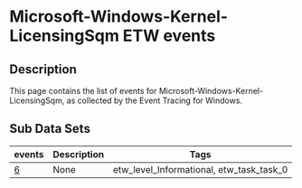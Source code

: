 # Microsoft-Windows-Kernel-LicensingSqm ETW events

## Description
This page contains the list of events for Microsoft-Windows-Kernel-LicensingSqm, as collected by the Event Tracing for Windows.

## Sub Data Sets
|events|Description|Tags|
|---|---|---|
|[6](events/event-6.md)|None|etw_level_Informational, etw_task_task_0|
